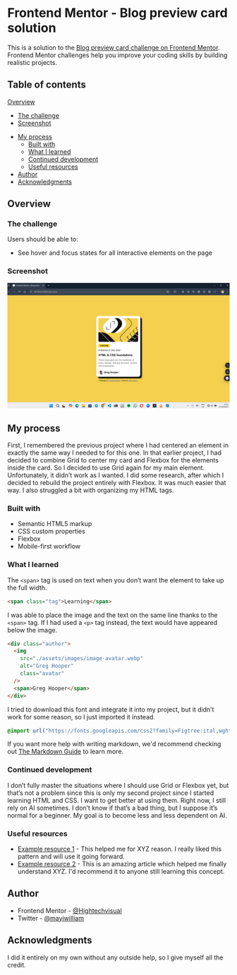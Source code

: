 # Frontend Mentor - Blog preview card solution

This is a solution to the [Blog preview card challenge on Frontend Mentor](https://www.frontendmentor.io/challenges/blog-preview-card-ckPaj01IcS). Frontend Mentor challenges help you improve your coding skills by building realistic projects.

## Table of contents

[Overview](#overview)

- [The challenge](#the-challenge)
- [Screenshot](#screenshot)
<!--  - [Links](#links)-->
- [My process](#my-process)
  - [Built with](#built-with)
  - [What I learned](#what-i-learned)
  - [Continued development](#continued-development)
  - [Useful resources](#useful-resources)
- [Author](#author)
- [Acknowledgments](#acknowledgments)

## Overview

### The challenge

Users should be able to:

- See hover and focus states for all interactive elements on the page

### Screenshot

![](./design/screenshot.png)

<!--### Links.

- Solution URL: [Add solution URL here](https://your-solution-url.com)
- Live Site URL: [Add live site URL here](https://your-live-site-url.com)
-->

## My process

First, I remembered the previous project where I had centered an element in exactly the same way I needed to for this one. In that earlier project, I had decided to combine Grid to center my card and Flexbox for the elements inside the card. So I decided to use Grid again for my main element. Unfortunately, it didn’t work as I wanted. I did some research, after which I decided to rebuild the project entirely with Flexbox. It was much easier that way.
I also struggled a bit with organizing my HTML tags.

### Built with

- Semantic HTML5 markup
- CSS custom properties
- Flexbox
- Mobile-first workflow

### What I learned

The `<span>` tag is used on text when you don’t want the element to take up the full width.

```html
<span class="tag">Learning</span>
```

I was able to place the image and the text on the same line thanks to the `<span>` tag. If I had used a `<p>` tag instead, the text would have appeared below the image.

```html
<div class="author">
  <img
    src="./assets/images/image-avatar.webp"
    alt="Greg Hooper"
    class="avatar"
  />
  <span>Greg Hooper</span>
</div>
```

I tried to download this font and integrate it into my project, but it didn’t work for some reason, so I just imported it instead.

```css
@import url("https://fonts.googleapis.com/css2?family=Figtree:ital,wght@0,300..900;1,300..900&display=swap");
```

If you want more help with writing markdown, we'd recommend checking out [The Markdown Guide](https://www.markdownguide.org/) to learn more.

### Continued development

I don’t fully master the situations where I should use Grid or Flexbox yet, but that’s not a problem since this is only my second project since I started learning HTML and CSS. I want to get better at using them. Right now, I still rely on AI sometimes. I don’t know if that’s a bad thing, but I suppose it’s normal for a beginner. My goal is to become less and less dependent on AI.

### Useful resources

- [Example resource 1](https://www.example.com) - This helped me for XYZ reason. I really liked this pattern and will use it going forward.
- [Example resource 2](https://www.example.com) - This is an amazing article which helped me finally understand XYZ. I'd recommend it to anyone still learning this concept.

## Author

<!-- - Website - [Add your name here](https://www.your-site.com) -->

- Frontend Mentor - [@Hightechvisual](https://www.frontendmentor.io/profile/Hightechvisual)
- Twitter - [@mayiwilliam](https://x.com/mayiwilliam?t=Gg_xHm-Ms27YJzwSY646Pg&s=09)

## Acknowledgments

I did it entirely on my own without any outside help, so I give myself all the credit.
